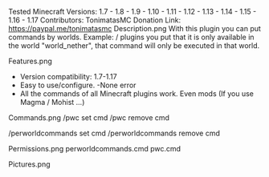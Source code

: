 Tested Minecraft Versions: 1.7 - 1.8 - 1.9 - 1.10 - 1.11 - 1.12 - 1.13 - 1.14 - 1.15 - 1.16 - 1.17
Contributors: TonimatasMC
Donation Link: https://paypal.me/tonimatasmc
Description.png
With this plugin you can put commands by worlds. Example: / plugins you put that it is only available in the world "world_nether", that command will only be executed in that world.

Features.png
- Version compatibility: 1.7-1.17
- Easy to use/configure.
-None error
- All the commands of all Minecraft plugins work. Even mods (If you use Magma / Mohist ...)

Commands.png
/pwc set cmd <example> <world> <world1> <world2>
/pwc remove cmd <example>

/perworldcommands set cmd <example> <world> <world1> <world2>
/perworldcommands remove cmd <example>


Permissions.png
perworldcommands.cmd
pwc.cmd

Pictures.png

